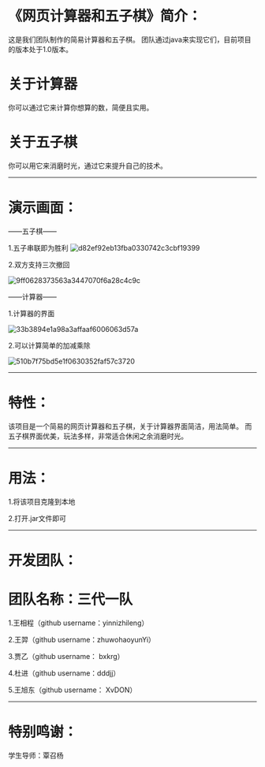 # 《网页计算器和五子棋》简介：
这是我们团队制作的简易计算器和五子棋。
团队通过java来实现它们，目前项目的版本处于1.0版本。
# 关于计算器
你可以通过它来计算你想算的数，简便且实用。
# 关于五子棋
你可以用它来消磨时光，通过它来提升自己的技术。
***
# 演示画面：

——五子棋——

1.五子串联即为胜利
![d82ef92eb13fba0330742c3cbf19399](https://user-images.githubusercontent.com/107829707/176191378-fa321ff2-0b97-4a4b-91ba-77c29d3d9d28.png)

2.双方支持三次撤回

![9ff0628373563a3447070f6a28c4c9c](https://user-images.githubusercontent.com/107829707/176191481-b2607498-03a8-4ce3-bc6b-4c0a88d7fc7d.png)

——计算器——

1.计算器的界面

![33b3894e1a98a3affaaf6006063d57a](https://user-images.githubusercontent.com/107829831/176352246-a4573caf-25f3-4a1d-887b-a2cbb92965be.png)

2.可以计算简单的加减乘除

![510b7f75bd5e1f0630352faf57c3720](https://user-images.githubusercontent.com/107829831/176352419-d1416962-7ed8-4682-ba6b-11d8275ba64b.png)

***
# 特性：
 该项目是一个简易的网页计算器和五子棋，关于计算器界面简洁，用法简单。
 而五子棋界面优美，玩法多样，非常适合休闲之余消磨时光。
***
# 用法：
 1.将该项目克隆到本地
 
 2.打开.jar文件即可
***
# 开发团队：
# 团队名称：三代一队
 1.王相程（github username：yinnizhileng）
 
 2.王羿（github username：zhuwohaoyunYi）
 
 3.贾乙（github username： bxkrg）
 
 4.杜进（github username：dddjj）
 
 5.王旭东（github username： XvDON）
***
# 特别鸣谢：
学生导师：覃召杨

